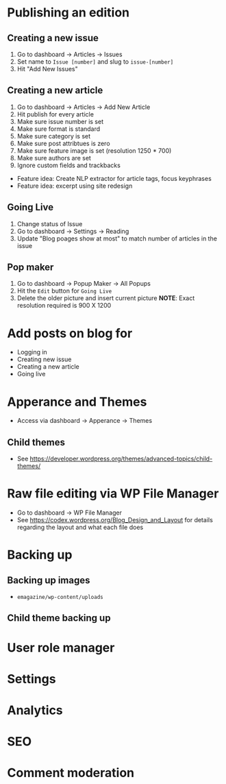 # Publishing an edition
## Creating a new issue
1. Go to dashboard -> Articles -> Issues
2. Set name to `Issue [number]` and slug to `issue-[number]`
3. Hit "Add New Issues"
## Creating a new article
1. Go to dashboard -> Articles -> Add New Article
2. Hit publish for every article
3. Make sure issue number is set
4. Make sure format is standard
5. Make sure category is set
6. Make sure post attribtues is zero
7. Make sure feature image is set (resolution 1250 * 700)
8. Make sure authors are set
9. Ignore custom fields and trackbacks
* Feature idea: Create NLP extractor for article tags, focus keyphrases
* Feature idea: excerpt using site redesign
## Going Live
1. Change status of Issue
2. Go to dashboard -> Settings -> Reading
3. Update "Blog poages show at most" to match number of articles in the issue
## Pop maker
1. Go to dashboard -> Popup Maker -> All Popups
2. Hit the `Edit` button for `Going Live`
3. Delete the older picture and insert current picture
__NOTE__: Exact resolution required is 900 X 1200
# Add posts on blog for
* Logging in
* Creating new issue
* Creating a new article
* Going live
# Apperance and Themes
* Access via dashboard -> Apperance -> Themes
## Child themes
* See https://developer.wordpress.org/themes/advanced-topics/child-themes/
# Raw file editing via WP File Manager
* Go to dashboard -> WP File Manager
* See https://codex.wordpress.org/Blog_Design_and_Layout for details regarding the layout and what
  each file does
# Backing up
## Backing up images
* `emagazine/wp-content/uploads`
## Child theme backing up
# User role manager
# Settings
# Analytics
# SEO
# Comment moderation
